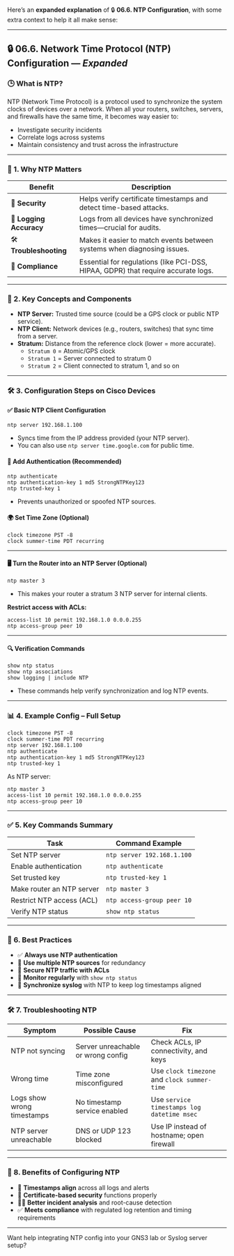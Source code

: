 Here’s an **expanded explanation** of 🔒 **06.6. NTP Configuration**, with some extra context to help it all make sense:

---

## 🔒 06.6. Network Time Protocol (NTP) Configuration — *Expanded*

### 🕒 What is NTP?
NTP (Network Time Protocol) is a protocol used to synchronize the system clocks of devices over a network. When all your routers, switches, servers, and firewalls have the same time, it becomes way easier to:
- Investigate security incidents
- Correlate logs across systems
- Maintain consistency and trust across the infrastructure

---

### 🌟 1. Why NTP Matters

| Benefit              | Description                                                                 |
|----------------------|-----------------------------------------------------------------------------|
| 🔐 **Security**       | Helps verify certificate timestamps and detect time-based attacks.         |
| 📜 **Logging Accuracy** | Logs from all devices have synchronized times—crucial for audits.           |
| 🛠️ **Troubleshooting** | Makes it easier to match events between systems when diagnosing issues.     |
| 📑 **Compliance**     | Essential for regulations (like PCI-DSS, HIPAA, GDPR) that require accurate logs. |

---

### 🔑 2. Key Concepts and Components

- **NTP Server:** Trusted time source (could be a GPS clock or public NTP service).
- **NTP Client:** Network devices (e.g., routers, switches) that sync time from a server.
- **Stratum:** Distance from the reference clock (lower = more accurate).
  - `Stratum 0` = Atomic/GPS clock
  - `Stratum 1` = Server connected to stratum 0
  - `Stratum 2` = Client connected to stratum 1, and so on

---

### 🛠️ 3. Configuration Steps on Cisco Devices

#### ✅ Basic NTP Client Configuration
```cisco
ntp server 192.168.1.100
```
- Syncs time from the IP address provided (your NTP server).
- You can also use `ntp server time.google.com` for public time.

#### 🔐 Add Authentication (Recommended)
```cisco
ntp authenticate
ntp authentication-key 1 md5 StrongNTPKey123
ntp trusted-key 1
```
- Prevents unauthorized or spoofed NTP sources.

#### 🌍 Set Time Zone (Optional)
```cisco
clock timezone PST -8
clock summer-time PDT recurring
```

---

#### 🖥️ Turn the Router into an NTP Server (Optional)
```cisco
ntp master 3
```
- This makes your router a stratum 3 NTP server for internal clients.

**Restrict access with ACLs:**
```cisco
access-list 10 permit 192.168.1.0 0.0.0.255
ntp access-group peer 10
```

---

#### 🔍 Verification Commands
```cisco
show ntp status
show ntp associations
show logging | include NTP
```
- These commands help verify synchronization and log NTP events.

---

### 📊 4. Example Config – Full Setup

```cisco
clock timezone PST -8
clock summer-time PDT recurring
ntp server 192.168.1.100
ntp authenticate
ntp authentication-key 1 md5 StrongNTPKey123
ntp trusted-key 1
```

As NTP server:
```cisco
ntp master 3
access-list 10 permit 192.168.1.0 0.0.0.255
ntp access-group peer 10
```

---

### ✅ 5. Key Commands Summary

| Task                         | Command Example                              |
|------------------------------|----------------------------------------------|
| Set NTP server               | `ntp server 192.168.1.100`                   |
| Enable authentication        | `ntp authenticate`                           |
| Set trusted key              | `ntp trusted-key 1`                          |
| Make router an NTP server    | `ntp master 3`                               |
| Restrict NTP access (ACL)    | `ntp access-group peer 10`                  |
| Verify NTP status            | `show ntp status`                            |

---

### 🔐 6. Best Practices

- ✅ **Always use NTP authentication**
- 📶 **Use multiple NTP sources** for redundancy
- 🔐 **Secure NTP traffic with ACLs**
- 🔁 **Monitor regularly** with `show ntp status`
- 🧩 **Synchronize syslog** with NTP to keep log timestamps aligned

---

### 🛠️ 7. Troubleshooting NTP

| Symptom                      | Possible Cause                             | Fix                                           |
|------------------------------|--------------------------------------------|----------------------------------------------|
| NTP not syncing              | Server unreachable or wrong config         | Check ACLs, IP connectivity, and keys        |
| Wrong time                   | Time zone misconfigured                    | Use `clock timezone` and `clock summer-time` |
| Logs show wrong timestamps   | No timestamp service enabled               | Use `service timestamps log datetime msec`   |
| NTP server unreachable       | DNS or UDP 123 blocked                     | Use IP instead of hostname; open firewall    |

---

### 🌟 8. Benefits of Configuring NTP

- 🧩 **Timestamps align** across all logs and alerts
- 🔐 **Certificate-based security** functions properly
- 🕵️‍♂️ **Better incident analysis** and root-cause detection
- ✅ **Meets compliance** with regulated log retention and timing requirements

---

Want help integrating NTP config into your GNS3 lab or Syslog server setup?